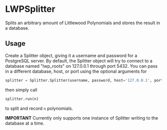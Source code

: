 # LWPSplitter
Splits an arbitrary amount of Littlewood Polynomials and stores the result in a database.

## Usage
Create a Splitter object, giving it a username and password for a PostgreSQL server.
By default, the Splitter object will try to connect to a database named "lwp_roots" on 127.0.0.1 through port 5432.
You can pass in a different database, host, or port using the optional arguments for 

```python
splitter = Splitter.Splitter(username, password, host='127.0.0.1', port='5432', dbname='lwp_roots')
```

then simply call 
```python
splitter.run(n)
``` 
to split and record `n` polynomials.

**IMPORTANT** Currently only supports one instance of Splitter writing to the database at a time.
